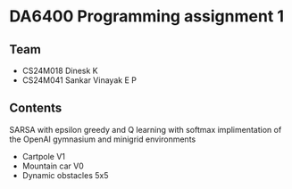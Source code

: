 
# DA6400 Programming assignment 1
## Team
- CS24M018 Dinesk K
- CS24M041 Sankar Vinayak E P

## Contents

SARSA with epsilon greedy and Q learning with softmax implimentation of the OpenAI gymnasium and minigrid environments 

- Cartpole V1
- Mountain car V0
- Dynamic obstacles 5x5
